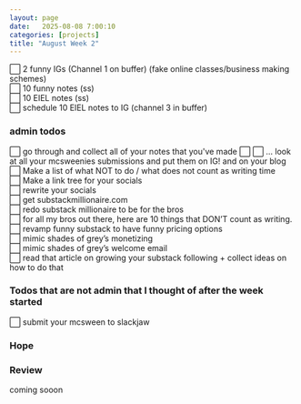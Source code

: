 ```yaml
---
layout: page
date:   2025-08-08 7:00:10
categories: [projects]
title: "August Week 2"
---
```

⬜ 2 funny IGs (Channel 1 on buffer) (fake online classes/business making schemes)  
⬜ 10 funny notes (ss)  
⬜ 10 EIEL notes (ss)  
⬜ schedule 10 EIEL notes to IG  (channel 3 in buffer)  

### admin todos
⬜ go through and collect all of your notes that you've made
⬜ 
⬜ … look at all your mcsweenies submissions and put them on IG! and on your blog  
⬜ Make a list of what NOT to do / what does not count as writing time  
⬜ Make a link tree for your socials  
⬜ rewrite your socials  
⬜ get substackmillionaire.com   
⬜ redo substack millionaire to be for the bros  
⬜ for all my bros out there, here are 10 things that DON’T count as writing.   
⬜ revamp funny substack to have funny pricing options  
⬜ mimic shades of grey’s monetizing   
⬜ mimic shades of grey’s welcome email  
⬜ read that article on growing your substack following + collect ideas on how to do that  

### Todos that are not admin that I thought of after the week started
⬜ submit your mcsween to slackjaw

### Hope


### Review
coming sooon
